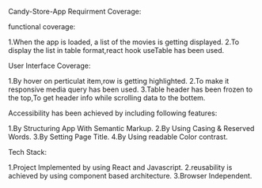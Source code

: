 Candy-Store-App Requirment Coverage:

functional coverage:

1.When the app is loaded, a list of the movies is getting displayed.
2.To display the list in table format,react hook useTable has been used.

User Interface Coverage:

1.By hover on perticulat item,row is getting highlighted.
2.To make it responsive media query has been used.
3.Table header has been frozen to the top,To get header info while scrolling data to the bottem.

Accessibility has been achieved by including following features:

1.By Structuring App With Semantic Markup.
2.By Using Casing & Reserved Words.
3.By Setting Page Title.
4.By Using readable Color contrast.

Tech Stack:

1.Project Implemented by using React and Javascript.
2.reusability is achieved by using component based architecture.
3.Browser Independent.
